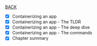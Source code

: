 [BACK](../README.md)
- [x] Containerizing an app
- [x] Containerizing an app - The TLDR
- [x] Containerizing an app - The deep dive
- [x] Containerizing an app - The commands
- [x] Chapter summary